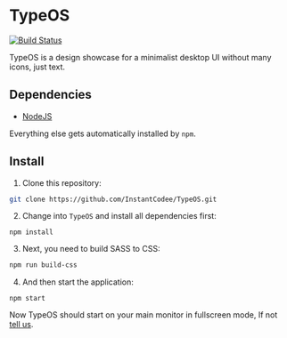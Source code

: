 # TypeOS
[![Build Status](https://travis-ci.com/InstantCodee/TypeOS.svg?branch=master)](https://travis-ci.com/InstantCodee/TypeOS)

TypeOS is a design showcase for a minimalist desktop UI without many icons, just text.

## Dependencies
* [NodeJS](https://nodejs.org/en/download/)

Everything else gets automatically installed by `npm`. 

## Install
1. Clone this repository:
```sh
git clone https://github.com/InstantCodee/TypeOS.git
```
2. Change into `TypeOS` and install all dependencies first:
```
npm install
```
3. Next, you need to build SASS to CSS:
```sh
npm run build-css 
```
4. And then start the application:
```
npm start
```
Now TypeOS should start on your main monitor in fullscreen mode, If not [tell us](https://github.com/InstantCodee/TypeOS/issues/new).